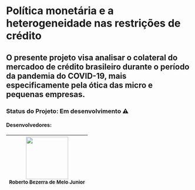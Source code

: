 # Política monetária e a heterogeneidade nas restrições de crédito
## O presente projeto visa analisar o colateral do mercadoo de crédito brasileiro durante o período da pandemia do COVID-19, mais especificamente pela ótica das micro e pequenas empresas.
### Status do Projeto: Em desenvolvimento :warning:
#### Desenvolvedores:
[<img src="https://user-images.githubusercontent.com/46828607/142040902-9d174278-5f3e-4d1b-9b7a-cf1171d20d62.jpeg" width=115 > <br> <sub> Roberto Bezerra de Melo Junior </sub>](https://github.com/robertomelojr) |
| :---: |  

